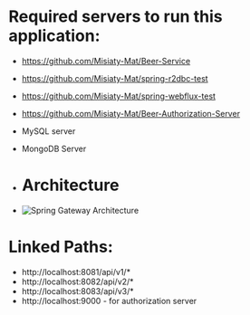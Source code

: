 # Required servers to run this application:
+ https://github.com/Misiaty-Mat/Beer-Service
+ https://github.com/Misiaty-Mat/spring-r2dbc-test
+ https://github.com/Misiaty-Mat/spring-webflux-test
+ https://github.com/Misiaty-Mat/Beer-Authorization-Server
+ MySQL server
+ MongoDB Server

+ # Architecture
+ ![Spring Gateway Architecture](https://github.com/Misiaty-Mat/spring-gateway-server-connector/assets/79845789/af0997d6-e7da-4fb8-b103-d6e8e33b8879)


# Linked Paths:
- http://localhost:8081/api/v1/*
- http://localhost:8082/api/v2/*
- http://localhost:8083/api/v3/*
- http://localhost:9000 - for authorization server
